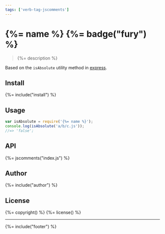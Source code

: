```yaml
---
tags: ['verb-tag-jscomments']
---
```

# {%= name %} {%= badge("fury") %}

> {%= description %}

Based on the `isAbsolute` utility method in [express](https://github.com/visionmedia/express).

## Install
{%= include("install") %}

## Usage

```js
var isAbsolute = require('{%= name %}');
console.log(isAbsolute('a/b/c.js'));
//=> 'false';
```

## API

{%= jscomments("index.js") %}

## Author
{%= include("author") %}

## License
{%= copyright() %}
{%= license() %}

***

{%= include("footer") %}
